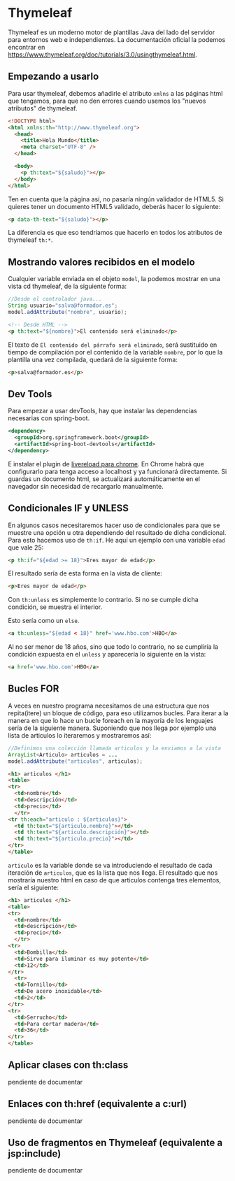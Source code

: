 # Thymeleaf

Thymeleaf es un moderno motor de plantillas Java del lado del servidor para entornos web e independientes.
La documentación oficial la podemos encontrar en https://www.thymeleaf.org/doc/tutorials/3.0/usingthymeleaf.html.

## Empezando a usarlo

Para usar thymeleaf, debemos añadirle el atributo `xmlns` a las páginas html que tengamos, para que no den errores cuando usemos los "nuevos atributos" de thymeleaf. 

```html
<!DOCTYPE html>
<html xmlns:th="http://www.thymeleaf.org">
  <head>
    <title>Hola Mundo</title>
    <meta charset="UTF-8" />
  </head>

  <body>
    <p th:text="${saludo}"></p>
  </body>
</html>
```
Ten en cuenta que la página así, no pasaría ningún validador de HTML5. Si quieres tener un documento HTML5 validado, deberás hacer lo siguiente:

```html
<p data-th-text="${saludo}"></p>
```
La diferencia es que eso tendríamos que hacerlo en todos los atributos de thymeleaf `th:*`.

## Mostrando valores recibidos en el modelo

Cualquier variable enviada en el objeto `model`, la podemos mostrar en una vista cd thymeleaf, de la siguiente forma:

```java
//Desde el controlador java...
String usuario="salva@formador.es";
model.addAttribute("nombre", usuario);
```

```html
<!-- Desde HTML -->
<p th:text="${nombre}">El contenido será eliminado</p>
```

El texto de `El contenido del párrafo será eliminado`, será sustituido en tiempo de compilación por el contenido de la variable `nombre`, por lo que la plantilla una vez compilada, quedará de la siguiente forma:

```html
<p>salva@formador.es</p>
```

## Dev Tools

Para empezar a usar devTools, hay que instalar las dependencias necesarias con spring-boot.

```xml
<dependency>
  <groupId>org.springframework.boot</groupId>
  <artifactId>spring-boot-devtools</artifactId>
</dependency>
```

E instalar el plugin de [livereload para chrome](https://chrome.google.com/webstore/detail/livereload/jnihajbhpnppcggbcgedagnkighmdlei). En Chrome habrá que configurarlo para tenga acceso a localhost y ya funcionará directamente. Si guardas un documento html, se actualizará automáticamente en el navegador sin necesidad de recargarlo manualmente.


## Condicionales IF y UNLESS

En algunos casos necesitaremos hacer uso de condicionales para que se muestre una opción u otra dependiendo del resultado de dicha condicional.
Para esto hacemos uso de ``th:if``. 
He aquí un ejemplo con una variable ``edad`` que vale 25:

```html
<p th:if="${edad >= 18}">Eres mayor de edad</p>
```

El resultado sería de esta forma en la vista de cliente:

```html
<p>Eres mayor de edad</p>
```

Con ``th:unless`` es simplemente lo contrario. Si no se cumple dicha condición, se muestra el interior.

Esto sería como un ``else``.

```html
<a th:unless="${edad < 18}" href='www.hbo.com'>HBO</a>
```

Al no ser menor de 18 años, sino que todo lo contrario, no se cumpliría la condición expuesta en el ``unless`` y aparecería lo siguiente en la vista:

```html
<a href='www.hbo.com'>HBO</a>
```
## Bucles FOR

 A veces en nuestro programa necesitamos de una estructura que nos repita(itere) un bloque de código, para eso utilizamos bucles.
Para iterar a la manera en que lo hace un bucle foreach en la mayoría de los lenguajes sería de la siguiente manera.
Suponiendo que nos llega por ejemplo una lista de articulos lo iteraremos y mostraremos así:

```java
//Definimos una colección llamada articulos y la enviamos a la vista
ArrayList<Articulo> articulos = ...
model.addAttribute("articulos", articulos);
```

```html
<h1> articulos </h1>
<table>
<tr>
  <td>nombre</td>
  <td>descripción</td>
  <td>precio</td>
  </tr>
<tr th:each="articulo : ${articulos}">
  <td th:text="${articulo.nombre}"></td>
  <td th:text="${articulo.descripción}"></td>
  <td th:text="${articulo.precio}"></td>
</tr>
</table>
```

`articulo` es la variable donde se va introduciendo el resultado de cada iteración de `articulos`, que es la lista que nos llega.
El resultado que nos mostraría nuestro html en caso de que articulos contenga tres elementos, sería el siguiente:

```html
<h1> articulos </h1>
<table>
<tr>
  <td>nombre</td>
  <td>descripción</td>
  <td>precio</td>
  </tr>
<tr>
  <td>Bombilla</td>
  <td>Sirve para iluminar es muy potente</td>
  <td>12</td>
</tr>
  <tr>
  <td>Tornillo</td>
  <td>De acero inoxidable</td>
  <td>2</td>
</tr>
<tr>
  <td>Serrucho</td>
  <td>Para cortar madera</td>
  <td>36</td>
</tr>
</table>
```

## Aplicar clases con th:class

pendiente de documentar
  
## Enlaces con th:href (equivalente a c:url)

pendiente de documentar

## Uso de fragmentos en Thymeleaf (equivalente a jsp:include)

pendiente de documentar

